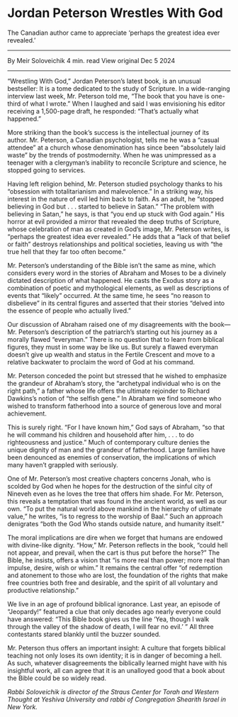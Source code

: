 # Jordan Peterson Wrestles With God

The Canadian author came to appreciate ‘perhaps the greatest idea ever revealed.’

---

By Meir Soloveichik
4 min. read
View original
Dec 5 2024

---
“Wrestling With God,” Jordan Peterson’s latest book, is an unusual bestseller: It is a tome dedicated to the study of Scripture. In a wide-ranging interview last week, Mr. Peterson told me, “The book that you have is one-third of what I wrote.” When I laughed and said I was envisioning his editor receiving a 1,500-page draft, he responded: “That’s actually what happened.”

More striking than the book’s success is the intellectual journey of its author. Mr. Peterson, a Canadian psychologist, tells me he was a “casual attendee” at a church whose denomination has since been “absolutely laid waste” by the trends of postmodernity. When he was unimpressed as a teenager with a clergyman’s inability to reconcile Scripture and science, he stopped going to services.

Having left religion behind, Mr. Peterson studied psychology thanks to his “obsession with totalitarianism and malevolence.” In a striking way, his interest in the nature of evil led him back to faith. As an adult, he “stopped believing in God but . . . started to believe in Satan.” “The problem with believing in Satan,” he says, is that “you end up stuck with God again.” His horror at evil provided a mirror that revealed the deep truths of Scripture, whose celebration of man as created in God’s image, Mr. Peterson writes, is “perhaps the greatest idea ever revealed.” He adds that a “lack of that belief or faith” destroys relationships and political societies, leaving us with “the true hell that they far too often become.”

Mr. Peterson’s understanding of the Bible isn’t the same as mine, which considers every word in the stories of Abraham and Moses to be a divinely dictated description of what happened. He casts the Exodus story as a combination of poetic and mythological elements, as well as descriptions of events that “likely” occurred. At the same time, he sees “no reason to disbelieve” in its central figures and asserted that their stories “delved into the essence of people who actually lived.”

Our discussion of Abraham raised one of my disagreements with the book—Mr. Peterson’s description of the patriarch’s starting out his journey as a morally flawed “everyman.” There is no question that to learn from biblical figures, they must in some way be like us. But surely a flawed everyman doesn’t give up wealth and status in the Fertile Crescent and move to a relative backwater to proclaim the word of God at his command.

Mr. Peterson conceded the point but stressed that he wished to emphasize the grandeur of Abraham’s story, the “archetypal individual who is on the right path,” a father whose life offers the ultimate rejoinder to Richard Dawkins’s notion of “the selfish gene.” In Abraham we find someone who wished to transform fatherhood into a source of generous love and moral achievement.

This is surely right. “For I have known him,” God says of Abraham, “so that he will command his children and household after him, . . . to do righteousness and justice.” Much of contemporary culture denies the unique dignity of man and the grandeur of fatherhood. Large families have been denounced as enemies of conservation, the implications of which many haven’t grappled with seriously.

One of Mr. Peterson’s most creative chapters concerns Jonah, who is scolded by God when he hopes for the destruction of the sinful city of Nineveh even as he loves the tree that offers him shade. For Mr. Peterson, this reveals a temptation that was found in the ancient world, as well as our own. “To put the natural world above mankind in the hierarchy of ultimate value,” he writes, “is to regress to the worship of Baal.” Such an approach denigrates “both the God Who stands outside nature, and humanity itself.”

The moral implications are dire when we forget that humans are endowed with divine-like dignity. “How,” Mr. Peterson reflects in the book, “could hell not appear, and prevail, when the cart is thus put before the horse?” The Bible, he insists, offers a vision that “is more real than power; more real than impulse, desire, wish or whim.” It remains the central offer “of redemption and atonement to those who are lost, the foundation of the rights that make free countries both free and desirable, and the spirit of all voluntary and productive relationship.”

We live in an age of profound biblical ignorance. Last year, an episode of “Jeopardy!” featured a clue that only decades ago nearly everyone could have answered: “This Bible book gives us the line ‘Yea, though I walk through the valley of the shadow of death, I will fear no evil.’ ” All three contestants stared blankly until the buzzer sounded.

Mr. Peterson thus offers an important insight: A culture that forgets biblical teaching not only loses its own identity; it is in danger of becoming a hell. As such, whatever disagreements the biblically learned might have with his insightful work, all can agree that it is an unalloyed good that a book about the Bible could be so widely read.

_Rabbi Soloveichik is director of the Straus Center for Torah and Western Thought at Yeshiva University and rabbi of Congregation Shearith Israel in New York._

